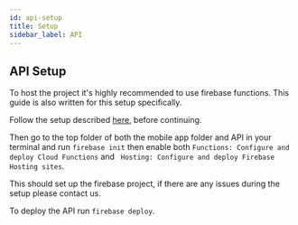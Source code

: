 ```yaml
---
id: api-setup
title: Setup
sidebar_label: API
---
```


## API Setup

To host the project it's highly recommended to use firebase functions. This guide is also written for this setup specifically. 

Follow the setup described [here](https://firebase.google.com/docs/cli), before continuing.

Then go to the top folder of both the mobile app folder and API in your terminal and run `firebase init` then enable both `Functions: Configure and deploy Cloud Functions` and ` Hosting: Configure and deploy Firebase Hosting sites`. 

This should set up the firebase project, if there are any issues during the setup please contact us.

To deploy the API run `firebase deploy`.
 
